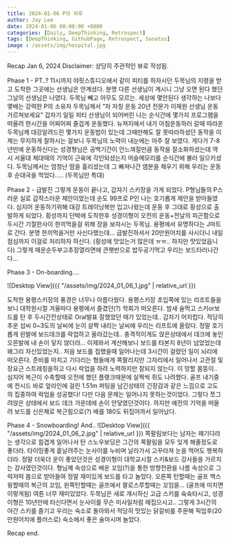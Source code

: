 ```yaml
---
title: 2024-01-06 P의 하루
author: Jay Lee
date: 2024-01-06 00:00:00 +0800
categories: [Daily, DeepThinking, Retrospect]
tags: [DeepThinking, GithubPage, Retrospect, Sonatus]
image : /assets/img/hospital.jpg
---
```



Recap Jan 6, 2024
Disclaimer: 상당히 주관적인 뷰로 작성됨.

Phase 1 - PT..?
11시까지 야핏스튜디오에서 같이 피티를 하자시던 두목님의 지령을 받고 도착한 그곳에는 선생님은 안계셨다. 분명 다른 선생님이 계시니 그냥 오면 된다 했던 그날의 선생님은 나였다. 두목님 빼고 아무도 모르는. 세상에 몇안된다 생각하는 나보다 몇배는 강력한 P의 소유자 두목님께서 “자 자칭 운동 20년 전문가 이재원 선생님 운동가르쳐보세요” 
갑자기 일일 피티 선생님이 되어버린 나는 순식간에 몇가지 프로그램을 떠올려 한시간을 어찌어찌 즐겁게 운동했다. 뉴져지에서 내가 아침운동하러 갈때 따라온 두목님께 대강알려드린 몇가지 운동법이 있는데 그때만해도 잘 못따라하셨던 동작을 이제는 무지하게 잘하시는 걸보니 두목님의 노력이 내눈에는 아주 잘 보였다. 게다가 7-8년만에 운동하신다는 성경형님은 공백기간이 안느껴질만큼 동작을 잘소화하셨는데 역시 서울대 체대때의 기억이 근육에 각인되셨는지 머슬메모리를 순식간에 불러 일으키셨다.
두목님께서는 엄청난 땀을 흘리셨는데 그 빠져나간 염분을 채우기 위해 우리는 운동 후 순대국을 먹었다..... (두목님만 특대)

Phase 2 - 급발진
그렇게 운동이 끝나고, 갑자기 스키장을 가게 되었다. P형님들의 P스러운 실로 갑작스러운 제안이었는데 순도 99프로 P인 나는 호기롭게 제안을 받아들였다. 심지어 운동하기위해 대강 트레이닝복만 입고나왔는데 운동 후 그대로 횡성으로 출발하게 되었다.
횡성까지 단박에 도착한후 성경이형이 오전의 운동+전날의 피곤함으로 두시간 기절한사이 한끼먹을걸 위해 장을 보자시는 두목님. 용평에서 유명하다는 J마트로 간다. 분명 한끼먹을거만 사신다했는데... 급발진하셔서 20만원어치를 사시더니 내일 점심까지 이걸로 처리하자 하신다. (횡성에 맛있는거 많은데 ㅠㅠ.. 하지만 맛있었읍니다) 
그렇게 매운순두부고추장열라면에 큰햇반으로 밥두공기먹고 우리는 보드타러나간다...

Phase 3 - On-boarding....

![Desktop View]({{ "/assets/img/2024_01_06_1.jpg" | relative_url }})

도착한 용평스키장의 풍경은 너무나 아름다웠다. 용평스키장 초입쪽에 있는 리조트들을 보니 대학원시절 겨울마다 용평에서 즐겼던(?) 학회가 떠오른다.
밤새 술먹고 스키or보드를 탄 후 두시간잔상태로 Oral발표 잘했었던 때가 있었는데.. 갑자기 어지럽다.
적당히 추운 섭씨 0~3도의 날씨에 눈이 살짝 내리는 날씨에 우리는 리프트에 올랐다.
정말 호기롭게 왼발에 보드데크를 락업하고 올라갔는데.. 충격적이게도 앉은상태에서 데크에 놓인 오른발에 내 손이 닿지 않더라...
이제와서 계산해보니 보드를 타본지 8년이 넘었었는데 왜그리 자신있었는지.. 처음 보드를 접했을때 일어나는데 3시간이 걸렸던 일이 뇌리에 떠오른다.
준비를 마치고 기다리는 형들에게 쪽팔리지만 그자리에서 일어나서 고관절 및 장요근 스트레칭을하고 다시 락업을 하려 노력하지만 잘되지 않는다.
이 망할 몸뚱이.. 심지어 복근이 수축할때 오전에 했던 플랭크때문에 살짝씩 쥐도 나려했다. 
골프 내기중에 컨시드 바로 앞라인에 걸린 1.51m 퍼팅을 남긴상태의 긴장감과 같은 느낌으로 고도의 집중하여 락업을 성공했다!
다만 다음 문제는 일어나지 못하는것이었다. 그렇다 쪼그려앉은 상태에서 보드 데크 가운데에 손이 안닿였던것이다.
하지만 예전의 기억을 떠올려 보드를 신은채로 복근힘으로(?) 배를 180도 뒤집어까서 일어났다.

Phase 4 - Snowboarding! And..
![Desktop View]({{ "/assets/img/2024_01_06_2.jpg" | relative_url }})
쪽팔림보다는 남자는 패기다라는 생각으로 힘겹게 일어나서 탄 스노우보딩은 그간의 쪽팔림을 모두 잊게 해줄정도로 좋더라.
타이밍좋게 흩날려주는 눈사이를 누비며 날라가서 고꾸라져 눈을 먹어도 행복하더라.
정말 더욱더 운이 좋았던것은 성경이형이 대학교시절 스키&보드 강사들을 가르치는 강사였던것이다.
형님께 속성으로 배운 꼬임(?)을 통한 방향전환을 나름 속성으로 그럭저럭 몸으로 받아들여 정말 재미있게 보드를 타고 놀았다.
오른쪽 턴할때는 골프 백스윙할때의 복근의 꼬임, 왼쪽턴할때는 골프에서 팔로스루할때는 꼬임을... (골프에 미치면 이렇게됨)
여튼 너무 재미있었다. 
두목님은 새로 개시하신 고급 스키를 슉슉타시고, 성경이형은 10년만에 타신다면서 눈사이를 무슨 미사일처럼 헤집으시고..
그렇게 3시간의 야간 스키를 즐기고 우리는 숙소로 돌아와서 적당히 맛있는 닭갈비를 주문해 픽업후(20만원어치에 플러스로) 숙소에서 좋은 술마시며 놀았다.

Recap end.